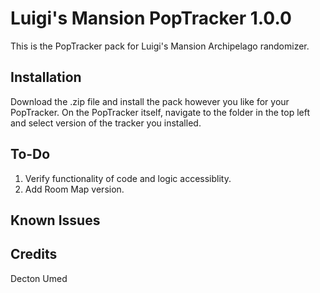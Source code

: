 # Luigi's Mansion PopTracker 1.0.0

This is the PopTracker pack for Luigi's Mansion Archipelago randomizer.

## Installation

Download the .zip file and install the pack however you like for your PopTracker. On the PopTracker itself, navigate to the folder in the top left and select version of the tracker you installed.

## To-Do

1. Verify functionality of code and logic accessiblity.
2. Add Room Map version. 

## Known Issues

## Credits
Decton 
Umed